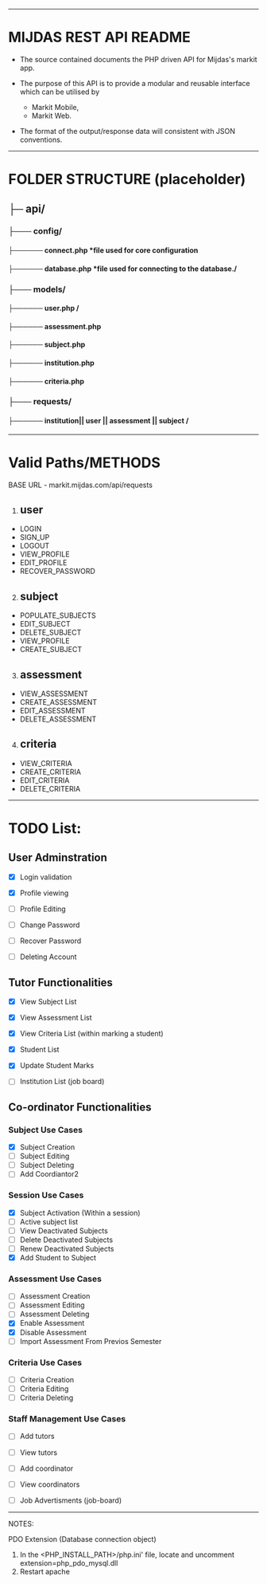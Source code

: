 
-------------------------------------------
<h1>MIJDAS REST API README</h1>


* The source contained documents the PHP driven API for Mijdas's markit app. 
* The purpose of this API is to provide a modular and reusable interface which can be utilised by
  * Markit Mobile,
  * Markit Web.

* The format of the output/response data will consistent with JSON conventions.

-------------------------------------------
<h1>FOLDER STRUCTURE (placeholder)</h1>

<h2>├─ api/</h2>

<h3>├─── config/</h3>

<h4>├────── connect.php *file used for core configuration </h4>

<h4>├────── database.php *file used for connecting to the database./</h4>

<h3>├─── models/</h3>

<h4>├────── user.php /</h4>
<h4>├────── assessment.php </h4>
<h4>├────── subject.php </h4>
<h4>├────── institution.php  </h4>
<h4>├────── criteria.php </h4>

<h3>├─── requests/</h3>

<h4>├────── institution|| user || assessment || subject / </h4>

-------------------------------------------
<h1>Valid Paths/METHODS</h1>

BASE URL - markit.mijdas.com/api/requests
1) <h2>user</h2>
* LOGIN
* SIGN_UP
* LOGOUT
* VIEW_PROFILE
* EDIT_PROFILE
* RECOVER_PASSWORD
2)  <h2>subject</h2>
* POPULATE_SUBJECTS
* EDIT_SUBJECT
* DELETE_SUBJECT
* VIEW_PROFILE
* CREATE_SUBJECT
3)  <h2>assessment</h2>
* VIEW_ASSESSMENT
* CREATE_ASSESSMENT
* EDIT_ASSESSMENT
* DELETE_ASSESSMENT
4)  <h2>criteria</h2>
* VIEW_CRITERIA
* CREATE_CRITERIA
* EDIT_CRITERIA
* DELETE_CRITERIA


-------------------------------------------
<h1>TODO List:</h1>


<h2>User Adminstration</h2>

* [x] Login validation 
* [x] Profile viewing
* [ ] Profile Editing
* [ ] Change Password
* [ ] Recover Password
* [ ] Deleting Account


<h2>Tutor Functionalities</h2>

* [X] View Subject List
* [X] View Assessment List 
* [X] View Criteria List (within marking a student)
* [x] Student List
* [x] Update Student Marks
* [ ] Institution List (job board)


<h2>Co-ordinator Functionalities</h2>

<h3>Subject Use Cases </h3>

* [x] Subject Creation
* [ ] Subject Editing
* [ ] Subject Deleting
* [ ] Add Coordiantor2

<h3>Session Use Cases </h3>

* [x] Subject Activation (Within a session)
* [ ] Active subject list
* [ ] View Deactivated Subjects
* [ ] Delete Deactivated Subjects
* [ ] Renew Deactivated Subjects
* [X] Add Student to Subject

<h3>Assessment Use Cases </h3>

* [ ] Assessment Creation
* [ ] Assessment Editing
* [ ] Assessment Deleting
* [x] Enable Assessment 
* [x] Disable Assessment
* [ ] Import Assessment From Previos Semester

<h3>Criteria Use Cases </h3>

* [ ] Criteria Creation
* [ ] Criteria Editing
* [ ] Criteria Deleting

<h3>Staff Management Use Cases </h3>

* [ ] Add tutors
* [ ] View tutors
* [ ] Add coordinator
* [ ] View coordinators
* [ ] Job Advertisments (job-board)







-------------------------------------------
NOTES:


PDO Extension (Database connection object)
1) In the <PHP_INSTALL_PATH>/php.ini' file, locate and uncomment extension=php_pdo_mysql.dll
2) Restart apache
